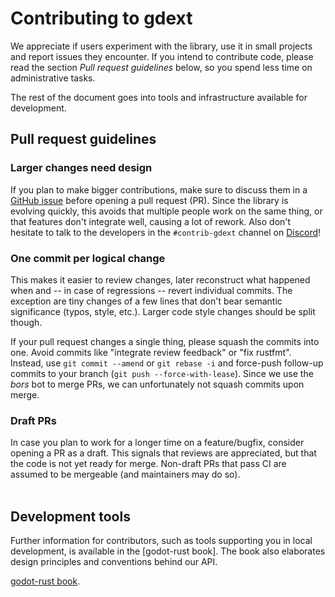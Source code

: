 # Contributing to gdext

We appreciate if users experiment with the library, use it in small projects and report issues they encounter.
If you intend to contribute code, please read the section _Pull request guidelines_ below, so you spend less time on administrative tasks.

The rest of the document goes into tools and infrastructure available for development.


## Pull request guidelines

### Larger changes need design

If you plan to make bigger contributions, make sure to discuss them in a [GitHub issue] before opening a pull request (PR).
Since the library is evolving quickly, this avoids that multiple people work on the same thing, or that features don't integrate well,
causing a lot of rework. Also don't hesitate to talk to the developers in the `#contrib-gdext` channel on [Discord]!


### One commit per logical change

This makes it easier to review changes, later reconstruct what happened when and -- in case of regressions -- revert individual commits.
The exception are tiny changes of a few lines that don't bear semantic significance (typos, style, etc.).
Larger code style changes should be split though.

If your pull request changes a single thing, please squash the commits into one. Avoid commits like "integrate review feedback" or "fix rustfmt".
Instead, use `git commit --amend` or `git rebase -i` and force-push follow-up commits to your branch (`git push --force-with-lease`).
Since we use the _bors_ bot to merge PRs, we can unfortunately not squash commits upon merge.


### Draft PRs

In case you plan to work for a longer time on a feature/bugfix, consider opening a PR as a draft.
This signals that reviews are appreciated, but that the code is not yet ready for merge.
Non-draft PRs that pass CI are assumed to be mergeable (and maintainers may do so).  
<br/>


## Development tools

Further information for contributors, such as tools supporting you in local development, is available in the [godot-rust book].
The book also elaborates design principles and conventions behind our API.

[GitHub issue]: https://github.com/godot-rust/gdext/issues
[Discord]: https://discord.gg/aKUCJ8rJsc
[godot-rust book](https://godot-rust.github.io/gdext/contribute).